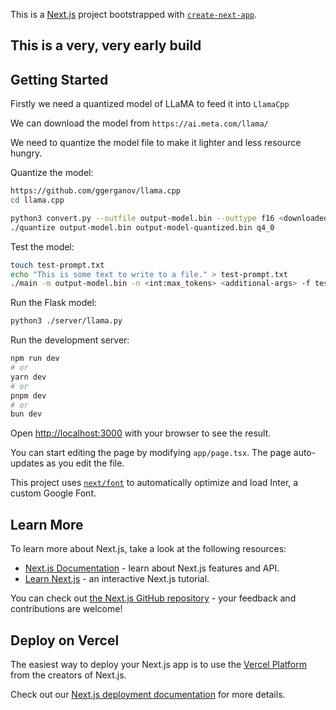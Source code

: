 
This is a [Next.js](https://nextjs.org/) project bootstrapped with [`create-next-app`](https://github.com/vercel/next.js/tree/canary/packages/create-next-app).

## This is a very, very early build

## Getting Started

Firstly we need a quantized model of LLaMA to feed it into `LlamaCpp`

We can download the model from `https://ai.meta.com/llama/`

We need to quantize the model file to make it lighter and less resource hungry.


Quantize the model:
```bash
https://github.com/ggerganov/llama.cpp
cd llama.cpp

python3 convert.py --outfile output-model.bin --outtype f16 <downloaded-model-directory>
./quantize output-model.bin output-model-quantized.bin q4_0
```

Test the model:
```bash
touch test-prompt.txt
echo "This is some text to write to a file." > test-prompt.txt
./main -m output-model.bin -n <int:max_tokens> <additional-args> -f test-prompt.txt
```

Run the Flask model:
```bash
python3 ./server/llama.py
```

Run the development server:

```bash
npm run dev
# or
yarn dev
# or
pnpm dev
# or
bun dev
```

Open [http://localhost:3000](http://localhost:3000) with your browser to see the result.

You can start editing the page by modifying `app/page.tsx`. The page auto-updates as you edit the file.

This project uses [`next/font`](https://nextjs.org/docs/basic-features/font-optimization) to automatically optimize and load Inter, a custom Google Font.

## Learn More

To learn more about Next.js, take a look at the following resources:

- [Next.js Documentation](https://nextjs.org/docs) - learn about Next.js features and API.
- [Learn Next.js](https://nextjs.org/learn) - an interactive Next.js tutorial.

You can check out [the Next.js GitHub repository](https://github.com/vercel/next.js/) - your feedback and contributions are welcome!

## Deploy on Vercel

The easiest way to deploy your Next.js app is to use the [Vercel Platform](https://vercel.com/new?utm_medium=default-template&filter=next.js&utm_source=create-next-app&utm_campaign=create-next-app-readme) from the creators of Next.js.

Check out our [Next.js deployment documentation](https://nextjs.org/docs/deployment) for more details.
